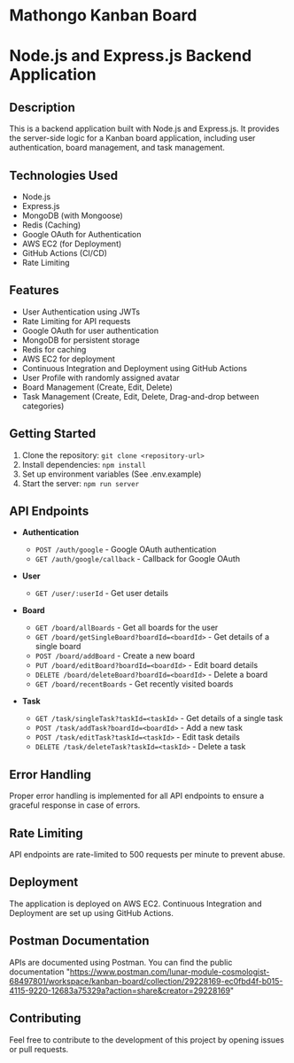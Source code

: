 # Mathongo Kanban Board

# Node.js and Express.js Backend Application

## Description
This is a backend application built with Node.js and Express.js. It provides the server-side logic for a Kanban board application, including user authentication, board management, and task management.

## Technologies Used
- Node.js
- Express.js
- MongoDB (with Mongoose)
- Redis (Caching)
- Google OAuth for Authentication
- AWS EC2 (for Deployment)
- GitHub Actions (CI/CD)
- Rate Limiting

## Features
- User Authentication using JWTs
- Rate Limiting for API requests
- Google OAuth for user authentication
- MongoDB for persistent storage
- Redis for caching
- AWS EC2 for deployment
- Continuous Integration and Deployment using GitHub Actions
- User Profile with randomly assigned avatar
- Board Management (Create, Edit, Delete)
- Task Management (Create, Edit, Delete, Drag-and-drop between categories)

## Getting Started
1. Clone the repository: `git clone <repository-url>`
2. Install dependencies: `npm install`
3. Set up environment variables (See .env.example)
4. Start the server: `npm run server`

## API Endpoints
- **Authentication**
  - `POST /auth/google` - Google OAuth authentication
  - `GET /auth/google/callback` - Callback for Google OAuth
  
- **User**
  - `GET /user/:userId` - Get user details
  
- **Board**
  - `GET /board/allBoards` - Get all boards for the user
  - `GET /board/getSingleBoard?boardId=<boardId>` - Get details of a single board
  - `POST /board/addBoard` - Create a new board
  - `PUT /board/editBoard?boardId=<boardId>` - Edit board details
  - `DELETE /board/deleteBoard?boardId=<boardId>` - Delete a board
  - `GET /board/recentBoards` - Get recently visited boards
  
- **Task**
  - `GET /task/singleTask?taskId=<taskId>` - Get details of a single task
  - `POST /task/addTask?boardId=<boardId>` - Add a new task
  - `POST /task/editTask?taskId=<taskId>` - Edit task details
  - `DELETE /task/deleteTask?taskId=<taskId>` - Delete a task

## Error Handling
Proper error handling is implemented for all API endpoints to ensure a graceful response in case of errors.

## Rate Limiting
API endpoints are rate-limited to 500 requests per minute to prevent abuse.

## Deployment
The application is deployed on AWS EC2. Continuous Integration and Deployment are set up using GitHub Actions.

## Postman Documentation
APIs are documented using Postman. You can find the public documentation 
"https://www.postman.com/lunar-module-cosmologist-68497801/workspace/kanban-board/collection/29228169-ec0fbd4f-b015-4115-9220-12683a75329a?action=share&creator=29228169"
## Contributing
Feel free to contribute to the development of this project by opening issues or pull requests.



